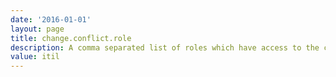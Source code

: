 ```yaml
---
date: '2016-01-01'
layout: page
title: change.conflict.role
description: A comma separated list of roles which have access to the conflict detection feature. Roles included here should have access to the underlying change_request record
value: itil
---
```

